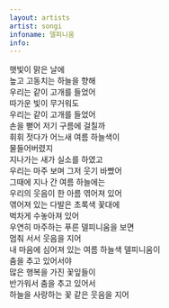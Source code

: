 ```yaml
---
layout: artists
artist: songi
infoname: 델피니움
info: 
---
```

<article class="work">
<p>햇빛이 맑은 날에<br>
높고 고동치는 하늘을 향해<br>
우리는 같이 고개를 들었어<br>
따가운 빛이 무거워도<br>
우리는 같이 고개를 들었어<br>
손을 뻗어 저기 구름에 걸칠까<br>
휘휘 젓다가 어느새 여름 하늘색이<br>
물들어버렸지<br>
지나가는 새가 실소를 하였고<br>
우리는 마주 보며 그저 웃기 바빴어<br>
그때에 지나 간 여름 하늘에는<br>
우리의 웃음이 한 아름 엮어져 있어<br>
엮어져 있는 다발은 초록색 꽃대에<br>
벅차게 수놓아져 있어<br>
우연히 마주하는 푸른 델피니움을 보면<br>
멈춰 서서 웃음을 지어<br>
내 마음에 심어져 있는 여름 하늘색 델피니움이<br>
춤을 추고 있어서야<br>
많은 행복을 가진 꽃잎들이<br>
반가워서 춤을 추고 있어서<br>
하늘을 사랑하는 꽃 같은 웃음을 지어</p>
</article>